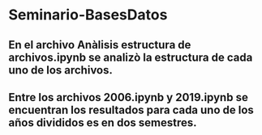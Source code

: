 # Seminario-BasesDatos
## En el archivo Anàlisis estructura de archivos.ipynb se analizò la estructura de cada uno de los archivos.
## Entre los archivos 2006.ipynb y 2019.ipynb se encuentran los resultados para cada uno de los años divididos es en dos semestres.
